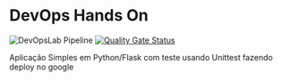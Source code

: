 # DevOps Hands On
![DevOpsLab Pipeline](https://github.com/EduMelo/devopslab/actions/workflows/pipeline.yml/badge.svg)
[![Quality Gate Status](https://sonarcloud.io/api/project_badges/measure?project=EduMelo_devopslab&metric=alert_status)](https://sonarcloud.io/summary/new_code?id=EduMelo_devopslab)

Aplicação Simples em Python/Flask com teste usando Unittest fazendo deploy no google